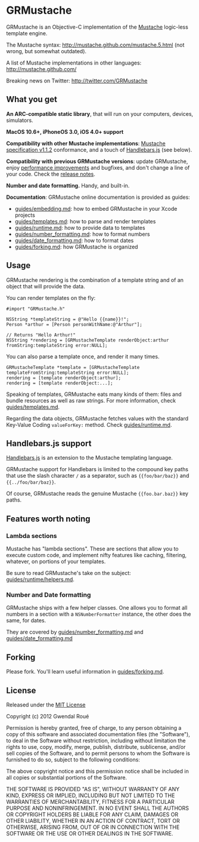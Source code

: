 GRMustache
==========

GRMustache is an Objective-C implementation of the [Mustache](http://mustache.github.com/) logic-less template engine.

The Mustache syntax: http://mustache.github.com/mustache.5.html (not wrong, but somewhat outdated).

A list of Mustache implementations in other languages: http://mustache.github.com/

Breaking news on Twitter: http://twitter.com/GRMustache


What you get
------------

**An ARC-compatible static library**, that will run on your computers, devices, simulators.

**MacOS 10.6+, iPhoneOS 3.0, iOS 4.0+ support**

**Compatibility with other Mustache implementations**: [Mustache specification v1.1.2](https://github.com/mustache/spec) conformance, and a touch of [Handlebars.js](https://github.com/wycats/handlebars.js) (see below).
    
**Compatibility with previous GRMustache versions**: update GRMustache, enjoy [performance improvements](https://github.com/groue/GRMustacheBenchmark) and bugfixes, and don't change a line of your code. Check the [release notes](GRMustache/blob/master/RELEASE_NOTES.md).

**Number and date formatting.** Handy, and built-in.

**Documentation**: GRMustache online documentation is provided as guides:

- [guides/embedding.md](GRMustache/blob/master/guides/embedding.md): how to embed GRMustache in your Xcode projects
- [guides/templates.md](GRMustache/blob/master/guides/templates.md): how to parse and render templates
- [guides/runtime.md](GRMustache/blob/master/guides/runtime.md): how to provide data to templates
- [guides/number_formatting.md](GRMustache/blob/master/guides/number_formatting.md): how to format numbers
- [guides/date_formatting.md](GRMustache/blob/master/guides/date_formatting.md): how to format dates
- [guides/forking.md](GRMustache/blob/master/guides/forking.md): how GRMustache is organized

Usage
-----

GRMustache rendering is the combination of a template string and of an object that will provide the data.

You can render templates on the fly:

    #import "GRMustache.h"
    
    NSString *templateString = @"Hello {{name}}!";
    Person *arthur = [Person personWithName:@"Arthur"];
    
    // Returns "Hello Arthur!"
    NSString *rendering = [GRMustacheTemplate renderObject:arthur fromString:templateString error:NULL];

You can also parse a template once, and render it many times.

    GRMustacheTemplate *template = [GRMustacheTemplate templateFromString:templateString error:NULL];
    rendering = [template renderObject:arthur];
    rendering = [template renderObject:...];

Speaking of templates, GRMustache eats many kinds of them: files and bundle resources as well as raw strings. For more information, check [guides/templates.md](GRMustache/blob/master/guides/templates.md).

Regarding the data objects, GRMustache fetches values with the standard Key-Value Coding `valueForKey:` method. Check [guides/runtime.md](GRMustache/blob/master/guides/runtime.md).

Handlebars.js support
---------------------

[Handlebars.js](https://github.com/wycats/handlebars.js) is an extension to the Mustache templating language.

GRMustache support for Handlebars is limited to the compound key paths that use the slash character `/` as a separator, such as `{{foo/bar/baz}}` and `{{../foo/bar/baz}}`.

Of course, GRMustache reads the genuine Mustache `{{foo.bar.baz}}` key paths.


Features worth noting
---------------------

### Lambda sections

Mustache has "lambda sections". These are sections that allow you to execute custom code, and implement nifty features like caching, filtering, whatever, on portions of your templates.

Be sure to read GRMustache's take on the subject: [guides/runtime/helpers.md](GRMustache/blob/master/guides/runtime/helpers.md).

### Number and Date formatting

GRMustache ships with a few helper classes. One allows you to format all numbers in a section with a `NSNumberFormatter` instance, the other does the same, for dates.

They are covered by [guides/number_formatting.md](GRMustache/blob/master/guides/number_formatting.md) and  [guides/date_formatting.md](GRMustache/blob/master/guides/date_formatting.md)

Forking
-------

Please fork. You'll learn useful information in [guides/forking.md](GRMustache/blob/master/guides/forking.md).

License
-------

Released under the [MIT License](http://en.wikipedia.org/wiki/MIT_License)

Copyright (c) 2012 Gwendal Roué

Permission is hereby granted, free of charge, to any person obtaining a copy of this software and associated documentation files (the "Software"), to deal in the Software without restriction, including without limitation the rights to use, copy, modify, merge, publish, distribute, sublicense, and/or sell copies of the Software, and to permit persons to whom the Software is furnished to do so, subject to the following conditions:

The above copyright notice and this permission notice shall be included in all copies or substantial portions of the Software.

THE SOFTWARE IS PROVIDED "AS IS", WITHOUT WARRANTY OF ANY KIND, EXPRESS OR IMPLIED, INCLUDING BUT NOT LIMITED TO THE WARRANTIES OF MERCHANTABILITY, FITNESS FOR A PARTICULAR PURPOSE AND NONINFRINGEMENT. IN NO EVENT SHALL THE AUTHORS OR COPYRIGHT HOLDERS BE LIABLE FOR ANY CLAIM, DAMAGES OR OTHER LIABILITY, WHETHER IN AN ACTION OF CONTRACT, TORT OR OTHERWISE, ARISING FROM, OUT OF OR IN CONNECTION WITH THE SOFTWARE OR THE USE OR OTHER DEALINGS IN THE SOFTWARE.

